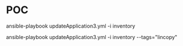 # POC
ansible-playbook updateApplication3.yml -i inventory

ansible-playbook updateApplication3.yml -i inventory --tags="lincopy"
